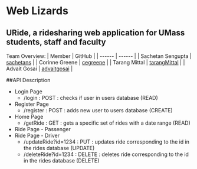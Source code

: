 # Web Lizards
## URide, a ridesharing web application for UMass students, staff and faculty

Team Overview:
| Member | GitHub |
| ------ | ------ |
| Sachetan Sengupta | [sachetans](https://github.com/sachetans) |
| Corinne Greene | [cegreene](https://github.com/cegreene) |
| Tarang Mittal | [tarangMittal](https://github.com/tarangMittal) |
| Advait Gosai | [advaitgosai](https://github.com/advaitgosai) |

##API Description

* Login Page
  * /login : POST : checks if user in users database (READ)
* Register Page
  * /register : POST : adds new user to users database (CREATE)
* Home Page
  * /getRide : GET : gets a specific set of rides with a date range (READ)
* Ride Page - Passenger
* Ride Page - Driver
  * /updateRide?id=1234 : PUT : updates ride corresponding to the id in the rides database (UPDATE)
  * /deleteRide?id=1234 : DELETE : deletes ride corresponding to the id in the rides database (DELETE)
